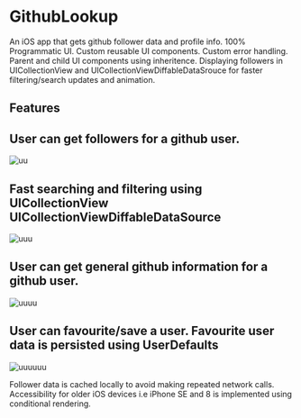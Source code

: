 # GithubLookup
An iOS app that gets github follower data and profile info.
100% Programmatic UI.
Custom reusable UI components.
Custom error handling.
Parent and child UI components using inheritence.
Displaying followers in UICollectionView and UICollectionViewDiffableDataSrouce for faster filtering/search updates and animation.

## Features

##  User can get followers for a github user.
![uu](https://github.com/jjcode22/UIKITcalc/assets/108716229/09697140-db67-458c-bb76-56f8021fab21)

## Fast searching and filtering using UICollectionView UICollectionViewDiffableDataSource
![uuu](https://github.com/jjcode22/UIKITcalc/assets/108716229/6daeb27e-5d91-4353-bd41-6cf7aa8b9ac3)


## User can get general github information for a github user.
![uuuu](https://github.com/jjcode22/UIKITcalc/assets/108716229/46f665c7-0c7e-4d18-807c-9536e9548a92)

## User can favourite/save a user. Favourite user data is persisted using UserDefaults
![uuuuuu](https://github.com/jjcode22/UIKITcalc/assets/108716229/6bdae1cb-3f04-4b51-bcca-066ee0eca18d)

Follower data is cached locally to avoid making repeated network calls.
Accessibility for older iOS devices i.e iPhone SE and 8 is implemented using conditional rendering.


